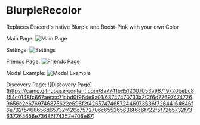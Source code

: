 # BlurpleRecolor

Replaces Discord's native Blurple and Boost-Pink with your own Color

Main Page:
![Main Page](https://camo.githubusercontent.com/68b570b16247073ac6fcf5cb4e361fefa2da5be1a79ea50455cc0723df163927/68747470733a2f2f6d776974747269656e2e6769746875622e696f2f426574746572446973636f72644164646f6e732f5468656d65732f426c7572706c655265636f6c6f722f5f7265732f73637265656e73686f74312e706e67)

Settings:
![Settings](https://camo.githubusercontent.com/71a5bcc83c332e58ee07a8a0c75fa6daee50ecd028a0c7d6cb9aac1403babf45/68747470733a2f2f6d776974747269656e2e6769746875622e696f2f426574746572446973636f72644164646f6e732f5468656d65732f426c7572706c655265636f6c6f722f5f7265732f73637265656e73686f74322e706e67)

Friends Page:
![Friends Page](https://camo.githubusercontent.com/9c1cc5a22dd018e37a0cdbb97f5ed3c476666fec07b1c61fcf7eff9fb2272d3d/68747470733a2f2f6d776974747269656e2e6769746875622e696f2f426574746572446973636f72644164646f6e732f5468656d65732f426c7572706c655265636f6c6f722f5f7265732f73637265656e73686f74332e706e67)

Modal Example:
![Modal Example](https://camo.githubusercontent.com/5d7304ceab13dc4f492d6b526e37653654527dc55c6f113193e0bfc287f7563f/68747470733a2f2f6d776974747269656e2e6769746875622e696f2f426574746572446973636f72644164646f6e732f5468656d65732f426c7572706c655265636f6c6f722f5f7265732f73637265656e73686f74342e706e67)

Discovery Page:
![Discovery Page]
(https://camo.githubusercontent.com/8a7741bd512007053a96719720bebc8154c0148fc667aeccc71cbd0f964e9a01/68747470733a2f2f6d776974747269656e2e6769746875622e696f2f426574746572446973636f72644164646f6e732f5468656d65732f426c7572706c655265636f6c6f722f5f7265732f73637265656e73686f74352e706e67)




